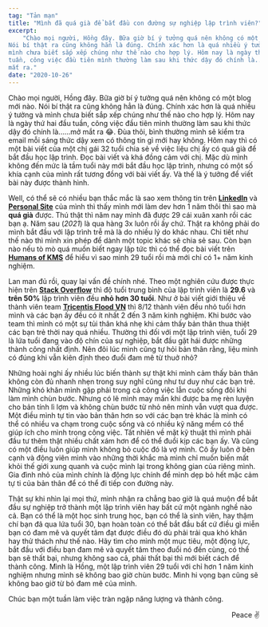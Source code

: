 ```yaml
---
tag: "Tản mạn"
title: "Mình đã quá già để bắt đầu con đường sự nghiệp lập trình viên?"
excerpt:
    "Chào mọi người, Hồng đây. Bữa giờ bí ý tưởng quá nên không có một blog mới nào.
Nói bí thật ra cũng không hẳn là đúng. Chính xác hơn là quá nhiều ý tưởng và
mình chưa biết sắp xếp chúng như thế nào cho hợp lý. Hôm nay là ngày thứ hai đầu
tuần, công việc đầu tiên mình thường làm sau khi thức dậy đó chính là......mở
mắt ra."
date: "2020-10-26"
---
```


Chào mọi người, Hồng đây. Bữa giờ bí ý tưởng quá nên không có một blog mới nào.
Nói bí thật ra cũng không hẳn là đúng. Chính xác hơn là quá nhiều ý tưởng và
mình chưa biết sắp xếp chúng như thế nào cho hợp lý. Hôm nay là ngày thứ hai đầu
tuần, công việc đầu tiên mình thường làm sau khi thức dậy đó chính là......mở
mắt ra 😂. Đùa thôi, bình thường mình sẽ kiểm tra email mỗi sáng thức dậy xem có
thông tin gì mới hay không. Hôm nay thì có một bài viết của một chị gái 32 tuổi
chia sẻ về việc liệu chị ấy có quá già để bắt đầu học lập trình. Đọc bài viết và
khá đồng cảm với chị. Mặc dù mình không đến mức là tầm tuổi này mới bắt đầu học
lập trình, nhưng có một số khía cạnh của mình rất tương đồng với bài viết ấy. Và
thế là ý tưởng để viết bài này được thành hình.

Well, có thể sẽ có nhiều bạn thắc mắc là sao xem thông tin trên
[**LinkedIn**](https://www.linkedin.com/in/hongla/) và
[**Personal Site**](https://hongla.dev) của mình thì thấy mình mới làm dev hơn 1
năm thôi thì sao mà **quá già** được. Thú thật thì năm nay mình đã được 29 cái
xuân xanh rồi các bạn ạ. Năm sau (_2021_) là qua hàng 3x luôn rồi ấy chứ. Thật
ra không phải do mình bắt đầu với lập trình trễ mà là do nhiều lý do khác nhau.
Chi tiết như thế nào thì mình xin phép để dành một topic khác sẽ chia sẻ sau.
Còn bạn nào nếu tò mò quá muốn biết ngay lập tức thì có thể đọc bài viết trên
[**Humans of KMS**](https://www.facebook.com/kmstechnologyvietnam/photos/a.1020953724734889/1738086296354958)
để hiểu vì sao mình 29 tuổi rồi mà mới chỉ có 1+ năm kinh nghiệm.

Lan man đủ rồi, quay lại vấn đề chính nhé. Theo một nghiên cứu được thực hiện
trên
[**Stack Overflow**](https://www.freecodecamp.org/news/2-out-of-3-developers-are-self-taught-and-other-insights-from-stack-overflow-s-2016-survey-of-50-8cf0ee5d4c21/)
thì độ tuổi trung bình của lập trình viên là **29.6** và **trên 50%** lập trình
viên đều **nhỏ hơn 30 tuổi**. Như ở bài viết giới thiệu về thành viên team
[**Tricentis Flood VN**](https://blog.hongla.dev/blog/tricentis-flood-vn-team/)
thì 8/12 thành viên đều nhỏ tuổi hơn mình và các bạn ấy đều có ít nhất 2 đến 3
năm kinh nghiệm. Khi bước vào team thì mình có một sự tủi thân khá nhẹ khi cảm
thấy bản thân thua thiệt các bạn trẻ thời nay quá nhiều. Thường thì đối với một
lập trình viên, tuổi 29 là lứa tuổi đang vào độ chín của sự nghiệp, bắt đầu gặt
hái được những thành công nhất định. Nên đôi lúc mình cũng tự hỏi bản thân rằng,
liệu mình có đúng khi vẫn kiên định theo đuổi đam mê từ thuở nhỏ?

Những hoài nghi ấy nhiều lúc biến thành sự thật khi mình cảm thấy bản thân không
còn đủ nhanh nhẹn trong suy nghĩ cũng như tư duy như các bạn trẻ. Những khó khăn
mình gặp phải trong cả công việc lẫn cuộc sống đôi khi làm mình chùn bước. Nhưng
có lẽ mình may mắn khi được ba mẹ rèn luyện cho bản tính lì lợm và không chùn
bước từ nhỏ nên mình vẫn vượt qua được. Một điều mình tự tin vào bản thân hơn so
với các bạn trẻ khác là mình có thể có nhiều va chạm trong cuộc sống và có nhiều
kỹ năng mềm có thể giúp ích cho mình trong công việc. Tất nhiên về mặt kỹ thuật
thì mình phải đầu tư thêm thật nhiều chất xám hơn để có thể đuổi kịp các bạn ấy.
Và cũng có một điều luôn giúp mình không bỏ cuộc đó là vợ mình. Cô ấy luôn ở bên
cạnh và động viên mình vào những thời khắc mà mình chỉ muốn biến mất khỏi thế
giới xung quanh và cuộc mình lại trong không gian của riêng mình. Gia đình nhỏ
của mình chính là động lực chính để mình dẹp bỏ hết mặc cảm tự ti của bản thân
để có thể đi tiếp con đường này.

Thật sự khi nhìn lại mọi thứ, mình nhận ra chẳng bao giờ là quá muộn để bắt đầu
sự nghiệp trở thành một lập trình viên hay bất cứ một ngành nghề nào cả. Bạn có
thể là một học sinh trung học, bạn có thể là sinh viên, hay thậm chí bạn đã qua
lứa tuổi 30, bạn hoàn toàn có thể bắt đầu bất cứ điều gì miễn bạn có đam mê và
quyết tâm đạt được điều đó dù phải trải qua khó khăn hay thử thách như thế nào.
Hãy tìm cho mình một mục tiêu, một động lực, bắt đầu với điều bạn đam mê và
quyết tâm theo đuổi nó đến cùng, có thể bạn sẽ thất bại, nhưng không sao cả,
phải thất bại thì mới biết cách để thành công. Mình là Hồng, một lập trình viên
29 tuổi với chỉ hơn 1 năm kinh nghiệm nhưng mình sẽ không bao giờ chùn bước.
Mình hi vọng bạn cũng sẽ không bao giờ từ bỏ đam mê của mình.

Chúc bạn một tuần làm việc tràn ngập năng lượng và thành công.

<p style="text-align: right;">Peace ✌️</p>
